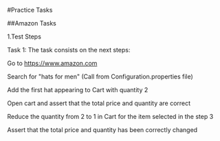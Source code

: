 #Practice Tasks

##Amazon Tasks

1.Test Steps

Task 1: The task consists on the next steps:

Go to https://www.amazon.com

Search for "hats for men" (Call from Configuration.properties file)

Add the first hat appearing to Cart with quantity 2

Open cart and assert that the total price and quantity are correct

Reduce the quantity from 2 to 1 in Cart for the item selected in the step 3

Assert that the total price and quantity has been correctly changed

